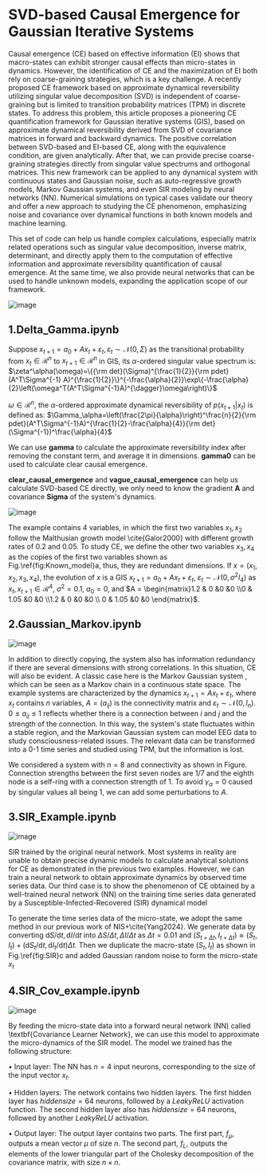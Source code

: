 # SVD-based Causal Emergence for Gaussian Iterative Systems

Causal emergence (CE) based on effective information (EI) shows that macro-states can exhibit stronger causal effects than micro-states in dynamics. However, the identification of CE and the maximization of EI both rely on coarse-graining strategies, which is a key challenge. A recently proposed CE framework based on approximate dynamical reversibility utilizing singular value decomposition (SVD) is independent of coarse-graining but is limited to transition probability matrices (TPM) in discrete states. To address this problem, this article proposes a pioneering CE quantification framework for Gaussian iterative systems (GIS), based on approximate dynamical reversibility derived from SVD of covariance matrices in forward and backward dynamics. The positive correlation between SVD-based and EI-based CE, along with the equivalence condition, are given analytically. After that, we can provide precise coarse-graining strategies directly from singular value spectrums and orthogonal matrices. This new framework can be applied to any dynamical system with continuous states and Gaussian noise, such as auto-regressive growth models, Markov Gaussian systems, and even SIR modeling by neural networks (NN). Numerical simulations on typical cases validate our theory and offer a new approach to studying the CE phenomenon, emphasizing noise and covariance over dynamical functions in both known models and machine learning.

This set of code can help us handle complex calculations, especially matrix related operations such as singular value decomposition, inverse matrix, determinant, and directly apply them to the computation of effective information and approximate reversibility quantification of causal emergence. At the same time, we also provide neural networks that can be used to handle unknown models, expanding the application scope of our framework.

![image](https://github.com/user-attachments/assets/34640c3d-f099-4cfd-a6f2-82dd66de50be)

## 1.Delta_Gamma.ipynb

Suppose $x_{t+1}=a_0+Ax_t+\varepsilon_t,\varepsilon_t\sim\mathcal{N}(0,\Sigma)$ as the transitional probability from $x_t\in\mathcal{R}^n$ to $x_{t+1}\in\mathcal{R}^n$ in GIS, its $\alpha$-ordered singular value spectrum is:
$\zeta^\alpha(\omega)=\{{\rm det}(\Sigma)^{\frac{1}{2}}{\rm pdet}(A^T\Sigma^{-1} A)^{\frac{1}{2}}\}^{-\frac{\alpha}{2}}\exp\{-\frac{\alpha}{2}\left(\omega^T(A^T\Sigma^{-1}A)^{\dagger}\omega\right)\}$

$\omega\in\mathcal{R}^n$, the $\alpha$-ordered approximate dynamical reversibility of $p(x_{t+1}|x_t)$ is defined as: 
$\Gamma_\alpha=\left(\frac{2\pi}{\alpha}\right)^\frac{n}{2}{\rm pdet}(A^T\Sigma^{-1}A)^{\frac{1}{2}-\frac{\alpha}{4}}{\rm det}(\Sigma^{-1})^\frac{\alpha}{4}$

We can use **gamma** to calculate the approximate reversibility index after removing the constant term, and average it in dimensions. **gamma0** can be used to calculate clear causal emergence. 

**clear_causal_emergence** and **vague_causal_emergence** can help us calculate SVD-based CE directly, we only need to know the gradient **A** and covariance **Sigma** of the system's dynamics.

![image](https://github.com/user-attachments/assets/101d3782-b64b-48eb-a473-e23caf767254)

The example contains 4 variables, in which the first two variables $x_1,x_2$ follow the Malthusian growth model \cite{Galor2000} with different growth rates of 0.2 and 0.05. To study CE, we define the other two variables $x_3,x_4$ as the copies of the first two variables shown as Fig.\ref{fig:Known_model}a, thus, they are redundant dimensions. If $x=(x_1,x_2,x_3,x_4)$, the evolution of $x$ is a GIS $x_{t+1}=a_0+Ax_t+\varepsilon_t$, $\varepsilon_t\sim\mathcal{N}(0,\sigma^2 I_4)$ as $x_t,x_{t+1}\in\mathcal{R}^{4}$, $\sigma^2=0.1$, $a_0=0$, and
$A = \begin{matrix}1.2 & 0 &0 &0 \\0 & 1.05 &0 &0 \\1.2 & 0 &0 &0 \\ 0 & 1.05 &0 &0  \end{matrix}$.

## 2.Gaussian_Markov.ipynb

![image](https://github.com/user-attachments/assets/6b8d5624-97af-42d3-859f-fecf2816a2c5)

In addition to directly copying, the system also has information redundancy if there are several dimensions with strong correlations. In this situation, CE will also be evident. A classic case here is the Markov Gaussian system , which can be seen as a Markov chain in a continuous state space. The example systems are characterized by the dynamics $x_{t+1} =Ax_t+\varepsilon_t$, where $x_t$ contains $n$ variables, $A={(a_{ij})}$ is the connectivity matrix and $\varepsilon_t\sim\mathcal{N}(0,I_n)$. $0\leq a_{ij}\leq 1$ reflects whether there is a connection between $i$ and $j$ and the strength of the connection. In this way, the system's state fluctuates within a stable region, and the Markovian Gaussian system can model EEG data to study consciousness-related issues. The relevant data can be transformed into a 0-1 time series and studied using TPM, but the information is lost.

We considered a system with $n=8$ and connectivity as shown in Figure. Connection strengths between the first seven nodes are $1/7$ and the eighth node is a self-ring with a connection strength of 1. To avoid $\gamma_\alpha=0$ caused by singular values all being 1, we can add some perturbations to $A$.

## 3.SIR_Example.ipynb

![image](https://github.com/user-attachments/assets/23b01463-28fa-4e1b-bda1-223b10a10396)

SIR trained by the original neural network. Most systems in reality are unable to obtain precise dynamic models to calculate analytical solutions for CE as demonstrated in the previous two examples. However, we can train a neural network to obtain approximate dynamics by observed time series data. Our third case is to show the phenomenon of CE obtained by a well-trained neural network (NN) on the training time series data generated by a Susceptible-Infected-Recovered (SIR) dynamical model

To generate the time series data of the micro-state, we adopt the same method in our previous work of NIS+\cite{Yang2024}. We generate data by converting $\mathrm{d}S/\mathrm{d}t,\mathrm{d}I/\mathrm{d}t$ into $\Delta S/\Delta t,\Delta I/\Delta t$ as $\Delta t = 0.01$ and $(S_{t+\Delta t},I_{t+\Delta t})\approx(S_{t},I_{t})+(\mathrm{d}S_t/\mathrm{d}t,\mathrm{d}I_t/\mathrm{d}t)\Delta t$. Then we duplicate the macro-state $(S_t,I_t)$ as shown in Fig.\ref{fig:SIR}c and added Gaussian random noise to form the micro-state $x_t$

## 4.SIR_Cov_example.ipynb

![image](https://github.com/user-attachments/assets/ea43a254-7128-414a-9b74-99539c585e2a)

By feeding the micro-state data into a forward neural network (NN) called \textbf{Covariance Learner Network}, we can use this model to approximate the micro-dynamics of the SIR model. The model we trained has the following structure:

$\bullet$ Input layer: The NN has $n=4$ input neurons, corresponding to the size of the input vector $x_t$.

$\bullet$ Hidden layers: The network contains two hidden layers. The first hidden layer has $hiddensize=64$ neurons, followed by a $Leaky ReLU$ activation function. The second hidden layer also has $hiddensize=64$ neurons, followed by another $Leaky ReLU$ activation. 

$\bullet$ Output layer: The output layer contains two parts. The first part, $f_{\mu}$, outputs a mean vector $\mu$ of size $n$. The second part, $f_L$, outputs the elements of the lower triangular part of the Cholesky decomposition of the covariance matrix, with size $n\times n$.
